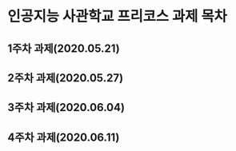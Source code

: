 # 인공지능 사관학교 프리코스 과제 목차

## 1주차 과제(2020.05.21)

## 2주차 과제(2020.05.27)

## 3주차 과제(2020.06.04)

## 4주차 과제(2020.06.11)
